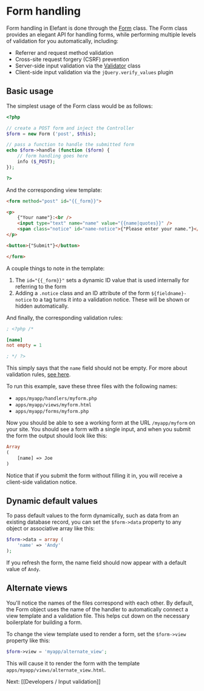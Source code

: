 # Form handling

Form handling in Elefant is done through the [Form](http://api.elefantcms.com/visor/lib/Form)
class. The Form class provides an elegant API for handling forms, while performing
multiple levels of validation for you automatically, including:

* Referrer and request method validation
* Cross-site request forgery (CSRF) prevention
* Server-side input validation via the [Validator](http://api.elefantcms.com/visor/lib/Validator) class
* Client-side input validation via the `jQuery.verify_values` plugin

## Basic usage

The simplest usage of the Form class would be as follows:

~~~php
<?php

// create a POST form and inject the Controller
$form = new Form ('post', $this);

// pass a function to handle the submitted form
echo $form->handle (function ($form) {
	// form handling goes here
	info ($_POST);
});

?>
~~~

And the corresponding view template:

~~~html
<form method="post" id="{{_form}}">

<p>
	{"Your name"}:<br />
	<input type="text" name="name" value="{{name|quotes}}" />
	<span class="notice" id="name-notice">{"Please enter your name."}</span>
</p>

<button>{"Submit"}</button>

</form>
~~~

A couple things to note in the template:

1. The `id="{{_form}}"` sets a dynamic ID value that is used internally for referring to the form
2. Adding a `.notice` class and an ID attribute of the form `${fieldname}-notice` to a tag turns it into a validation notice. These will be shown or hidden automatically.

And finally, the corresponding validation rules:

~~~ini
; <?php /*

[name]
not empty = 1

; */ ?>
~~~

This simply says that the `name` field should not be empty. For more about validation
rules, [see here](/docs/2.0/developers/input-validation).

To run this example, save these three files with the following names:

* `apps/myapp/handlers/myform.php`
* `apps/myapp/views/myform.html`
* `apps/myapp/forms/myform.php`

Now you should be able to see a working form at the URL `/myapp/myform` on your site.
You should see a form with a single input, and when you submit the form the output
should look like this:

~~~php
Array
(
    [name] => Joe
)
~~~

Notice that if you submit the form without filling it in, you will receive a client-side
validation notice.

## Dynamic default values

To pass default values to the form dynamically, such as data from an existing database
record, you can set the `$form->data` property to any object or associative array like this:

~~~php
$form->data = array (
	'name' => 'Andy'
);
~~~

If you refresh the form, the name field should now appear with a default value of `Andy`.

## Alternate views

You'll notice the names of the files correspond with each other. By default, the Form
object uses the name of the handler to automatically connect a view template and a
validation file. This helps cut down on the necessary boilerplate for building a form.

To change the view template used to render a form, set the `$form->view` property like this:

~~~php
$form->view = 'myapp/alternate_view';
~~~

This will cause it to render the form with the template `apps/myapp/views/alternate_view.html`.

Next: [[Developers / Input validation]]
